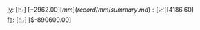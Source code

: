 [ly](record/ly/summary.md): [📉] [$-2962.00]  
[mm](record/mm/summary.md): [📈] [$4186.60]  
[fa](record/fa/summary.md): [📉] [$-890600.00]  
